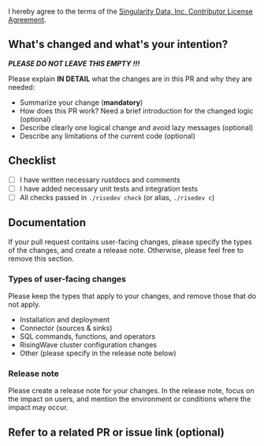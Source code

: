 I hereby agree to the terms of the [Singularity Data, Inc. Contributor License Agreement](https://gist.github.com/skyzh/0663682a70b0edde7ae991492f2314cb#file-s9y_cla).

## What's changed and what's your intention?

***PLEASE DO NOT LEAVE THIS EMPTY !!!***

Please explain **IN DETAIL** what the changes are in this PR and why they are needed:

- Summarize your change (**mandatory**)
- How does this PR work? Need a brief introduction for the changed logic (optional)
- Describe clearly one logical change and avoid lazy messages (optional)
- Describe any limitations of the current code (optional)

## Checklist

- [ ] I have written necessary rustdocs and comments
- [ ] I have added necessary unit tests and integration tests
- [ ] All checks passed in `./risedev check` (or alias, `./risedev c`)

## Documentation

If your pull request contains user-facing changes, please specify the types of the changes, and create a release note. Otherwise, please feel free to remove this section.

### Types of user-facing changes

Please keep the types that apply to your changes, and remove those that do not apply.

* Installation and deployment 
* Connector (sources & sinks)
* SQL commands, functions, and operators
* RisingWave cluster configuration changes
* Other (please specify in the release note below)

### Release note

Please create a release note for your changes. In the release note, focus on the impact on users, and mention the environment or conditions where the impact may occur.

## Refer to a related PR or issue link (optional)
